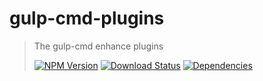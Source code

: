 # gulp-cmd-plugins

> The gulp-cmd enhance plugins
>
> [![NPM Version][npm-image]][npm-url]
> [![Download Status][download-image]][npm-url]
> [![Dependencies][david-image]][david-url]

[npm-image]: https://img.shields.io/npm/v/@nuintun/gulp-cmd-plugins.svg?style=flat-square
[npm-url]: https://www.npmjs.org/package/@nuintun/gulp-cmd-plugins
[download-image]: https://img.shields.io/npm/dm/@nuintun/gulp-cmd-plugins.svg?style=flat-square
[david-image]: http://img.shields.io/david/nuintun/gulp-cmd-plugins.svg?style=flat-square
[david-url]: https://david-dm.org/nuintun/gulp-cmd-plugins
